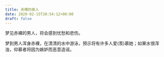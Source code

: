 ```yaml
---
title: 赤裸的男人
date: 2020-02-15T20:54:12+08:00
draft: false
---
```


梦见赤裸的男人，将会感到忧愁和悲伤。

梦到男人浑身赤裸，在清清的水中游泳，预示将有许多人爱(羡)慕她；如果水很浑浊，仰慕者将因为嫉妒而恶意造谣。

